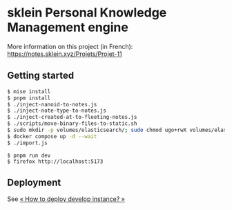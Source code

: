 # sklein Personal Knowledge Management engine

More information on this project (in French): https://notes.sklein.xyz/Projets/Projet-11

## Getting started

```sh
$ mise install
$ pnpm install
$ ./inject-nanoid-to-notes.js
$ ./inject-note-type-to-notes.js
$ ./inject-created-at-to-fleeting-notes.js
$ ./scripts/move-binary-files-to-static.sh
$ sudo mkdir -p volumes/elasticsearch/; sudo chmod ugo+rwX volumes/elasticsearch/
$ docker compose up -d --wait
$ ./import.js
```

```
$ pnpm run dev
$ firefox http://localhost:5173
```

## Deployment

See [« How to deploy develop instance? »](./deployment/develop/)
